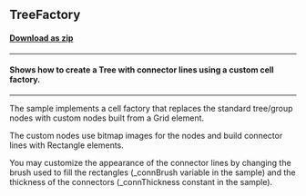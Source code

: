 ## TreeFactory
#### [Download as zip](https://grapecity.github.io/DownGit/#/home?url=https://github.com/GrapeCity/ComponentOne-WPF-Samples/tree/master/NET_4.6.2/C1.WPF.FlexGrid/CS/TreeFactory)
____
#### Shows how to create a Tree with connector lines using a custom cell factory.
____
The sample implements a cell factory that replaces the standard tree/group 
nodes with custom nodes built from a Grid element.

The custom nodes use bitmap images for the nodes and build connector lines
with Rectangle elements.

You may customize the appearance of the connector lines by changing the
brush used to fill the rectangles (_connBrush variable in the sample) and
the thickness of the connectors (_connThickness constant in the sample).
